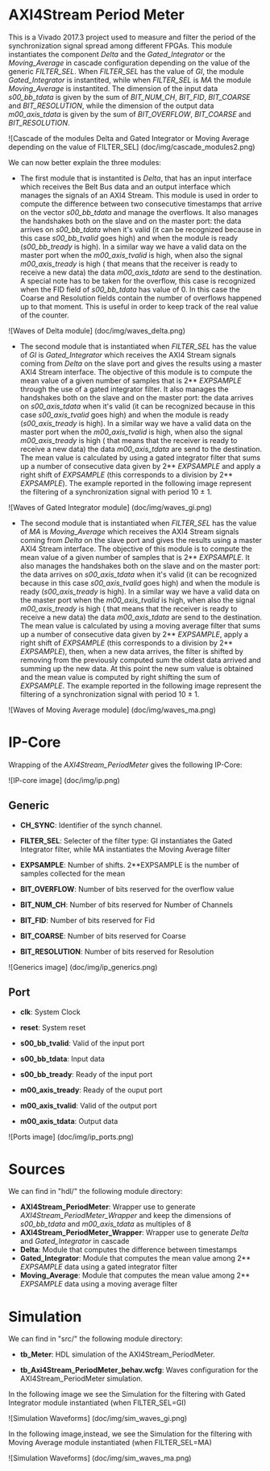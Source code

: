# AXI4Stream Period Meter
This is a Vivado 2017.3 project used to measure and filter the period of the synchronization signal spread among different FPGAs. This module instantiates the component *Delta* and the *Gated_Integrator* or the *Moving_Average* in cascade configuration depending on the value of the generic *FILTER_SEL*. When *FILTER_SEL* has the value of *GI*, the module *Gated_Integrator* is instantited, while when *FILTER_SEL* is *MA* the module *Moving_Average* is instantited. The dimension of the input data *s00_bb_tdata* is given by the sum of *BIT_NUM_CH*, *BIT_FID*, *BIT_COARSE* and *BIT_RESOLUTION*, while the dimension of the output data *m00_axis_tdata* is given by the sum of *BIT_OVERFLOW*, *BIT_COARSE* and *BIT_RESOLUTION*.

![Cascade of the modules Delta and Gated Integrator or Moving Average depending on the value of FILTER_SEL] (doc/img/cascade_modules2.png)

We can now better explain the three modules:

- The first module that is instantited is *Delta*, that has an input interface which receives the Belt Bus data and an output interface which manages the signals of an AXI4 Stream.
This module is used in order to compute the difference between two consecutive timestamps that arrive on the vector *s00_bb_tdata* and manage the overflows. It also manages the handshakes both on the slave and on the master port: the data arrives on *s00_bb_tdata* when it's valid (it can be recognized because in this case *s00_bb_tvalid* goes high) and when the module is ready (*s00_bb_tready* is high). In a similar way we have a valid data on the master port when the *m00_axis_tvalid* is high, when also the signal *m00_axis_tready* is high ( that means that the receiver is ready to receive a new data) the data *m00_axis_tdata* are send to the destination. A special note has to be taken for the overflow, this case is recognized when the FID field of *s00_bb_tdata* has value of 0. In this case the Coarse and Resolution fields contain the number of overflows happened up to that moment. This is useful in order to keep track of the real value of the counter.

![Waves of Delta module] (doc/img/waves_delta.png)

- The second module that is instantiated when *FILTER_SEL* has the value of *GI* is *Gated_Integrator* which receives the AXI4 Stream signals coming from *Delta* on the slave port and gives the results using a master AXI4 Stream interface. The objective of this module is to compute the mean value of a given number of samples that is 2** *EXPSAMPLE* through the use of a gated integrator filter. It also manages the handshakes both on the slave and on the master port: the data arrives on *s00_axis_tdata* when it's valid (it can be recognized because in this case *s00_axis_tvalid* goes high) and when the module is ready (*s00_axis_tready* is high). In a similar way we have a valid data on the master port when the *m00_axis_tvalid* is high, when also the signal *m00_axis_tready* is high ( that means that the receiver is ready to receive a new data) the data *m00_axis_tdata* are send to the destination. The mean value is calculated by using a gated integrator filter that sums up a number of consecutive data given by 2** *EXPSAMPLE* and apply a right shift of *EXPSAMPLE* (this corresponds to a division by 2** *EXPSAMPLE*). The example reported in the following image represent the filtering of a synchronization signal with period 10 ± 1.

![Waves of Gated Integrator module] (doc/img/waves_gi.png)

- The second module that is instantiated when *FILTER_SEL* has the value of *MA* is *Moving_Average* which receives the AXI4 Stream signals coming from *Delta* on the slave port and gives the results using a master AXI4 Stream interface. The objective of this module is to compute the mean value of a given number of samples that is 2** *EXPSAMPLE*. It also manages the handshakes both on the slave and on the master port: the data arrives on *s00_axis_tdata* when it's valid (it can be recognized because in this case *s00_axis_tvalid* goes high) and when the module is ready (*s00_axis_tready* is high). In a similar way we have a valid data on the master port when the *m00_axis_tvalid* is high, when also the signal *m00_axis_tready* is high ( that means that the receiver is ready to receive a new data) the data *m00_axis_tdata* are send to the destination. The mean value is calculated by using a moving average filter that sums up a number of consecutive data given by 2** *EXPSAMPLE*, apply a right shift of *EXPSAMPLE* (this corresponds to a division by 2** *EXPSAMPLE*), then, when a new data arrives, the filter is shifted by removing from the previously computed sum the oldest data arrived and summing up the new data. At this point the new sum value is obtained and the mean value is computed by right shifting the sum of *EXPSAMPLE*. The example reported in the following image represent the filtering of a synchronization signal with period 10 ± 1.

![Waves of Moving Average module] (doc/img/waves_ma.png)


# IP-Core

Wrapping of the *AXI4Stream_PeriodMeter* gives the following IP-Core:

![IP-core image] (doc/img/ip.png)

## Generic

- **CH_SYNC**: Identifier of the synch channel.

- **FILTER_SEL**: Selecter of the filter type: GI instantiates the Gated Integrator filter, while MA instantiates the Moving Average filter

- **EXPSAMPLE**: Number of shifts. 2**EXPSAMPLE is the number of samples collected for the mean

- **BIT_OVERFLOW**: Number of bits reserved for the overflow value

- **BIT_NUM_CH**: Number of bits reserved for Number of Channels

- **BIT_FID**: Number of bits reserved for Fid

- **BIT_COARSE**: Number of bits reserved for Coarse

- **BIT_RESOLUTION**: Number of bits reserved for Resolution

![Generics image] (doc/img/ip_generics.png)

## Port

- **clk**: System Clock

- **reset**: System reset

- **s00_bb_tvalid**: Valid of the input port

- **s00_bb_tdata**: Input data

- **s00_bb_tready**: Ready of the input port

- **m00_axis_tready**: Ready of the ouput port

- **m00_axis_tvalid**: Valid of the output port

- **m00_axis_tdata**: Output data


![Ports image] (doc/img/ip_ports.png)

# Sources

We can find in "hdl/" the following module directory:

- **AXI4Stream_PeriodMeter**: Wrapper use to generate *AXI4Stream_PeriodMeter_Wrapper* and keep the dimensions of *s00_bb_tdata* and *m00_axis_tdata* as multiples of 8
- **AXI4Stream_PeriodMeter_Wrapper**: Wrapper use to generate *Delta* and *Gated_Integrator* in cascade
- **Delta**: Module that computes the difference between timestamps
- **Gated_Integrator**: Module that computes the mean value among 2** *EXPSAMPLE* data using a gated integrator filter
- **Moving_Average**: Module that computes the mean value among 2** *EXPSAMPLE* data using a moving average filter


# Simulation

We can find in "src/" the following module directory:

- **tb_Meter**: HDL simulation of the AXI4Stream_PeriodMeter.

- **tb_Axi4Stream_PeriodMeter_behav.wcfg**: Waves configuration for the AXI4Stream_PeriodMeter simulation.


In the following image we see the Simulation for the filtering with Gated Integrator module instantiated (when FILTER_SEL=GI)

![Simulation Waveforms] (doc/img/sim_waves_gi.png)

In the following image,instead, we see the Simulation for the filtering with Moving Average module instantiated (when FILTER_SEL=MA)

![Simulation Waveforms] (doc/img/sim_waves_ma.png)
